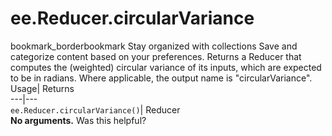  
#  ee.Reducer.circularVariance 
bookmark_borderbookmark Stay organized with collections  Save and categorize content based on your preferences.
Returns a Reducer that computes the (weighted) circular variance of its inputs, which are expected to be in radians. Where applicable, the output name is "circularVariance". 
Usage| Returns  
---|---  
`ee.Reducer.circularVariance()`| Reducer  
**No arguments.**
Was this helpful?
